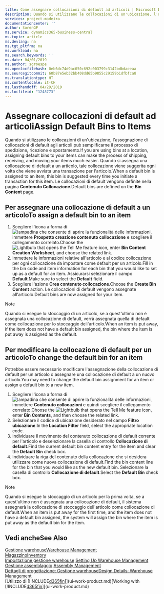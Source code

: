```yaml
---
title: Come assegnare collocazioni di default ad articoli | Microsoft Docs
description: Quando si utilizzano le collocazioni di un'ubicazione, l'assegnazione di collocazioni di default agli articoli può semplificarne il processo di spedizione, ricezione e spostamento. Quando si assegna una collocazione di default a un articolo, tale collocazione viene suggerita ogni volta che viene avviata una transazione per l'articolo.
services: project-madeira
documentationcenter: ''
author: SorenGP
ms.service: dynamics365-business-central
ms.topic: article
ms.devlang: na
ms.tgt_pltfrm: na
ms.workload: na
ms.search.keywords: ''
ms.date: 04/01/2019
ms.author: sgroespe
ms.openlocfilehash: 0eb6dc74d9ac050c692c003799c3142bdbdaeeaa
ms.sourcegitcommit: 60b87e5eb32bb408dd65b9855c29159b1dfbfca8
ms.translationtype: HT
ms.contentlocale: it-CH
ms.lasthandoff: 04/29/2019
ms.locfileid: "1248773"
---
```

# <a name="assign-default-bins-to-items"></a><span data-ttu-id="ed50c-104">Assegnare collocazioni di default ad articoli</span><span class="sxs-lookup"><span data-stu-id="ed50c-104">Assign Default Bins to Items</span></span>
<span data-ttu-id="ed50c-105">Quando si utilizzano le collocazioni di un'ubicazione, l'assegnazione di collocazioni di default agli articoli può semplificarne il processo di spedizione, ricezione e spostamento.</span><span class="sxs-lookup"><span data-stu-id="ed50c-105">If you are using bins at a location, assigning default bins to your items can make the process of shipping, receiving, and moving your items much easier.</span></span> <span data-ttu-id="ed50c-106">Quando si assegna una collocazione di default a un articolo, tale collocazione viene suggerita ogni volta che viene avviata una transazione per l'articolo.</span><span class="sxs-lookup"><span data-stu-id="ed50c-106">When a default bin is assigned to an item, this bin is suggested every time you initiate a transaction for this item.</span></span> <span data-ttu-id="ed50c-107">Le collocazioni di default vengono definite nella pagina **Contenuto Collocazione**.</span><span class="sxs-lookup"><span data-stu-id="ed50c-107">Default bins are defined on the **Bin Content** page.</span></span>  

## <a name="to-assign-a-default-bin-to-an-item"></a><span data-ttu-id="ed50c-108">Per assegnare una collocazione di default a un articolo</span><span class="sxs-lookup"><span data-stu-id="ed50c-108">To assign a default bin to an item</span></span>
1.  <span data-ttu-id="ed50c-109">Scegliere l'icona a forma di ![lampadina che consente di aprire la funzionalità delle informazioni](media/ui-search/search_small.png "Informazioni sull'operazione che si desidera eseguire"), immettere **Prospetto creazione contenuto collocazione** e scegliere il collegamento correlato.</span><span class="sxs-lookup"><span data-stu-id="ed50c-109">Choose the ![Lightbulb that opens the Tell Me feature](media/ui-search/search_small.png "Tell me what you want to do") icon, enter **Bin Content Creation Worksheet**, and choose the related link.</span></span>  
2.  <span data-ttu-id="ed50c-110">Immettere le informazioni relative all'articolo e al codice collocazione per ogni collocazione da impostare come default per un articolo.</span><span class="sxs-lookup"><span data-stu-id="ed50c-110">Fill in the bin code and item information for each bin that you would like to set up as a default for an item.</span></span> <span data-ttu-id="ed50c-111">Assicurarsi selezionare il campo **Default**.</span><span class="sxs-lookup"><span data-stu-id="ed50c-111">Make sure to select the **Default** field.</span></span>  
3.  <span data-ttu-id="ed50c-112">Scegliere l'azione **Crea contenuto collocazione**.</span><span class="sxs-lookup"><span data-stu-id="ed50c-112">Choose the **Create Bin Content** action.</span></span> <span data-ttu-id="ed50c-113">Le collocazioni di default vengono assegnate all'articolo.</span><span class="sxs-lookup"><span data-stu-id="ed50c-113">Default bins are now assigned for your item.</span></span>  

> [!NOTE]  
>  <span data-ttu-id="ed50c-114">Quando si esegue lo stoccaggio di un articolo, se a quest'ultimo non è assegnata una collocazione di default, verrà assegnata quella di default come collocazione per lo stoccaggio dell'articolo.</span><span class="sxs-lookup"><span data-stu-id="ed50c-114">When an item is put away, if the item does not have a default bin assigned, the bin where the item is put away is assigned as the default.</span></span>  

## <a name="to-change-the-default-bin-for-an-item"></a><span data-ttu-id="ed50c-115">Per modificare la collocazione di default per un articolo</span><span class="sxs-lookup"><span data-stu-id="ed50c-115">To change the default bin for an item</span></span>  
<span data-ttu-id="ed50c-116">Potrebbe essere necessario modificare l'assegnazione della collocazione di default per un articolo o assegnare una collocazione di default a un nuovo articolo.</span><span class="sxs-lookup"><span data-stu-id="ed50c-116">You may need to change the default bin assignment for an item or assign a default bin to a new item.</span></span>    
1.  <span data-ttu-id="ed50c-117">Scegliere l'icona a forma di ![lampadina che consente di aprire la funzionalità delle informazioni](media/ui-search/search_small.png "Informazioni sull'operazione che si desidera eseguire"), immettere **Contenuto collocazioni** e quindi scegliere il collegamento correlato.</span><span class="sxs-lookup"><span data-stu-id="ed50c-117">Choose the ![Lightbulb that opens the Tell Me feature](media/ui-search/search_small.png "Tell me what you want to do") icon, enter **Bin Contents**, and then choose the related link.</span></span>  
2.  <span data-ttu-id="ed50c-118">Selezionare il codice di ubicazione desiderato nel campo **Filtro ubicazione**.</span><span class="sxs-lookup"><span data-stu-id="ed50c-118">In the **Location Filter** field, select the appropriate location code.</span></span>  
3.  <span data-ttu-id="ed50c-119">Individuare il movimento del contenuto collocazione di default corrente per l'articolo e deselezionare la casella di controllo **Collocazione di default**.</span><span class="sxs-lookup"><span data-stu-id="ed50c-119">Find the current default bin content entry for the item and clear the **Default Bin** check box.</span></span>  
4.  <span data-ttu-id="ed50c-120">Individuare la riga del contenuto della collocazione che si desidera utilizzare come nuova collocazione di default.</span><span class="sxs-lookup"><span data-stu-id="ed50c-120">Find the bin content line for the bin that you would like as the new default bin.</span></span> <span data-ttu-id="ed50c-121">Selezionare la casella di controllo **Collocazione di default**.</span><span class="sxs-lookup"><span data-stu-id="ed50c-121">Select the **Default Bin** check box.</span></span>  

> [!NOTE]  
>  <span data-ttu-id="ed50c-122">Quando si esegue lo stoccaggio di un articolo per la prima volta, se a quest'ultimo non è assegnata una collocazione di default, il sistema assegnerà la collocazione di stoccaggio dell'articolo come collocazione di default.</span><span class="sxs-lookup"><span data-stu-id="ed50c-122">When an item is put away for the first time, and the item does not have a default bin assigned, the system will assign the bin where the item is put away as the default bin for the item.</span></span>  

## <a name="see-also"></a><span data-ttu-id="ed50c-123">Vedi anche</span><span class="sxs-lookup"><span data-stu-id="ed50c-123">See Also</span></span>  
[<span data-ttu-id="ed50c-124">Gestione warehouse</span><span class="sxs-lookup"><span data-stu-id="ed50c-124">Warehouse Management</span></span>](warehouse-manage-warehouse.md)  
[<span data-ttu-id="ed50c-125">Magazzino</span><span class="sxs-lookup"><span data-stu-id="ed50c-125">Inventory</span></span>](inventory-manage-inventory.md)  
<span data-ttu-id="ed50c-126">[Impostazione gestione warehouse](warehouse-setup-warehouse.md)   </span><span class="sxs-lookup"><span data-stu-id="ed50c-126">[Setting Up Warehouse Management](warehouse-setup-warehouse.md)   </span></span>  
<span data-ttu-id="ed50c-127">[Gestione assemblaggio](assembly-assemble-items.md)  </span><span class="sxs-lookup"><span data-stu-id="ed50c-127">[Assembly Management](assembly-assemble-items.md)  </span></span>  
[<span data-ttu-id="ed50c-128">Dettagli di progettazione: Gestione warehouse</span><span class="sxs-lookup"><span data-stu-id="ed50c-128">Design Details: Warehouse Management</span></span>](design-details-warehouse-management.md)  
<span data-ttu-id="ed50c-129">[Utilizzo di [!INCLUDE[d365fin](includes/d365fin_md.md)]](ui-work-product.md)</span><span class="sxs-lookup"><span data-stu-id="ed50c-129">[Working with [!INCLUDE[d365fin](includes/d365fin_md.md)]](ui-work-product.md)</span></span>
